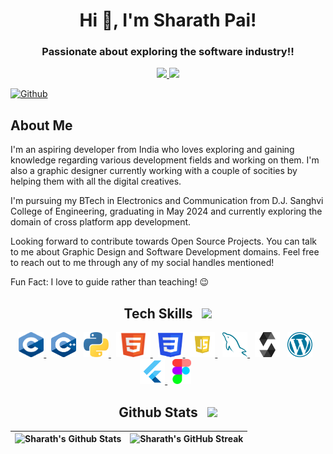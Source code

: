 


<h1 align="center">Hi 👋, I'm Sharath Pai!</h1>
<h3 align="center">Passionate about exploring the software industry!!</h3>

<p align='center'>
  <a href='mailto:sharathpai107@gmail.com' target="_blank">
      <img src='https://img.shields.io/badge/-sharathpai107@gmail.com-c14438?style=flat&logo=Gmail&logoColor=white&link=mailto:sharathpai107.com'>
  </a>
  
 
  <a href='https://www.linkedin.com/in/sharathpai107/' target="_blank">
      <img src='https://img.shields.io/badge/-SharathPai-0072b1?style=flat&logo=Linkedin&logoColor=white&link=https://www.linkedin.com/in/sharathpai107/'>
  </a>

 

[![Github](https://img.shields.io/github/followers/Sharath1036?label=Follow&style=social)](https://github.com/Sharath1036)

<h2>
    About Me
</h2>

I'm an aspiring developer from India who loves exploring and gaining knowledge regarding various development fields and working on them. I'm also a graphic designer currently working with a couple of socities by helping them with all the digital creatives.

I'm pursuing my BTech in Electronics and Communication from D.J. Sanghvi College of Engineering, graduating in May 2024 and currently exploring the domain of cross platform app development.

Looking forward to contribute towards Open Source Projects. You can talk to me about Graphic Design and Software Development domains. Feel free to reach out to me through any of my social handles mentioned!

Fun Fact: I love to guide rather than teaching! 😉



<h2 align = 'center'>
   Tech Skills &nbsp; <img src = "https://media2.giphy.com/media/QssGEmpkyEOhBCb7e1/giphy.gif?cid=ecf05e47a0n3gi1bfqntqmob8g9aid1oyj2wr3ds3mg700bl&rid=giphy.gif" width = 32px>
</h2>

<p align = 'center'>
<a href= "https://github.com/Sharath1036?tab=repositories&q=&type=&language=c&sort="> <img src="https://raw.githubusercontent.com/Sharath1036/readme-icon-gen/main/cprogramming.png" width="40" height="40"/> </a>
&nbsp;
<a> <img src = "https://raw.githubusercontent.com/Sharath1036/readme-icon-gen/main/cpp.png" width="40" height="40"/> </a>
&nbsp;
<a href = "https://github.com/Sharath1036?tab=repositories&q=&type=&language=python&sort="> <img src = "https://raw.githubusercontent.com/Sharath1036/readme-icon-gen/main/python.png" width="40" height="40"/> </a>
&nbsp;
<a href="https://github.com/Sharath1036?tab=repositories&q=&type=&language=html&sort="> <img src="https://raw.githubusercontent.com/Sharath1036/readme-icon-gen/main/html.png" width="55" height="40"/> </a>
&nbsp;
<a href="https://github.com/Sharath1036?tab=repositories&q=&type=&language=css&sort="> <img src="https://raw.githubusercontent.com/Sharath1036/readme-icon-gen/main/css.png" width="40" height="40"/> </a>
&nbsp;
<a href="https://github.com/Sharath1036?tab=repositories&q=&type=&language=javascript&sort="> <img src="https://raw.githubusercontent.com/Sharath1036/readme-icon-gen/main/javascript.png" width="40" height="40"/> </a>
&nbsp;
<a href="https://github.com/Sharath1036?tab=repositories&q=&type=&language=sql&sort="> <img src="https://raw.githubusercontent.com/Sharath1036/readme-icon-gen/main/mySQL.png" width="40" height="40"/> </a>
&nbsp;
<a> <img src ="https://raw.githubusercontent.com/Sharath1036/readme-icon-gen/main/solidity.png" width="40" height="40"/> </a>
&nbsp;
<a> <img src ="https://raw.githubusercontent.com/Sharath1036/readme-icon-gen/main/wordpress.png" width="40" height="40"/> </a>
&nbsp;
<a href="https://github.com/Sharath1036?tab=repositories&q=&type=&language=html&sort="> <img src ="https://raw.githubusercontent.com/Sharath1036/readme-icon-gen/main/flutter.png" width="40" height="40"/> </a>
&nbsp;
<a> <img src ="https://raw.githubusercontent.com/Sharath1036/readme-icon-gen/main/figma.png" width="30" height="40"/> </a>
&nbsp;
</p>

<h2 align = 'center'>
    Github Stats &nbsp; <img src = "https://raw.githubusercontent.com/Sharath1036/readme-icon-generator/main/github-cat.gif" width = 32px>
</h2>

| ![Sharath's Github Stats](https://github-readme-stats.vercel.app/api?username=Sharath1036&show_icons=true&theme=radical) | ![Sharath's GitHub Streak](https://github-readme-streak-stats.herokuapp.com/?user=Sharath1036&theme=radical) |
|---|---|

